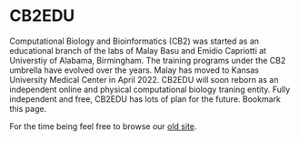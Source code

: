 # CB2EDU

Computational Biology and Bioinformatics (CB2) was started as an educational branch of the labs of Malay Basu and Emidio Capriotti at Universtiy of Alabama, Birmingham. The training programs under the CB2 umbrella have evolved over the years. Malay has moved to Kansas University Medical Center in April 2022. CB2EDU will soon reborn as an independent online and physical computational biology traning entity. Fully independent and free, CB2EDU has lots of plan for the future. Bookmark this page.

For the time being feel free to browse our [old site](./archive/).
